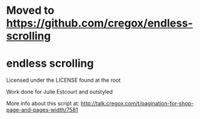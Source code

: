 # Moved to https://github.com/cregox/endless-scrolling

# endless scrolling
Licensed under the LICENSE found at the root

Work done for Julie Estcourt and outstyled

More info about this script at: http://talk.cregox.com/t/pagination-for-shop-page-and-pages-width/7581